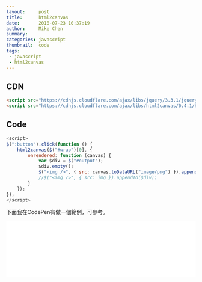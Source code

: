 ```yaml
---
layout:     post
title:      html2canvas
date:       2018-07-23 10:37:19
author:     Mike Chen
summary:    
categories: javascript
thumbnail:  code
tags:
 - javascript
 - html2canvas
---
```




## CDN

```html
<script src="https://cdnjs.cloudflare.com/ajax/libs/jquery/3.3.1/jquery.min.js"></script>
<script src="https://cdnjs.cloudflare.com/ajax/libs/html2canvas/0.4.1/html2canvas.min.js"></script>
```



## Code

```javascript
<script>
$(":button").click(function () {
    html2canvas($("#wrap")[0], {
        onrendered: function (canvas) {
            var $div = $("#output");
            $div.empty();
            $("<img />", { src: canvas.toDataURL("image/png") }).appendTo($div);
            //$("<img />", { src: img }).appendTo($div);
        }
    });
});
</script>
```


下面我在CodePen有做一個範例，可參考。

<div class="iframe-rwd">
    <iframe scrolling='no' title='html2canvas' src='//codepen.io/mikechen2017/embed/LBWzoe/?height=265&theme-id=0&default-tab=html,result&embed-version=2' frameborder='no' allowtransparency='true' allowfullscreen='true' style='width: 100%;'>See the Pen <a href='https://codepen.io/mikechen2017/pen/LBWzoe/'>html2canvas</a> by Mike Chen (<a href='https://codepen.io/mikechen2017'>@mikechen2017</a>) on <a href='https://codepen.io'>CodePen</a>.
</iframe>
</div>
